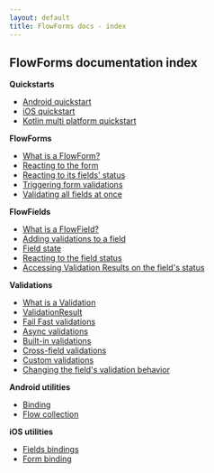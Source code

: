 ```yaml
---
layout: default
title: FlowForms docs - index
---
```


## FlowForms documentation index

**Quickstarts**
 * [Android quickstart](android-quickstart)
 * [iOS quickstart](ios-quickstart)
 * [Kotlin multi platform quickstart](kmp-quickstart)

**FlowForms**
 * [What is a FlowForm?](core/FlowForm#what-is-a-flowform)
 * [Reacting to the form](core/FlowForm#reacting-to-the-form)
 * [Reacting to its fields' status](core/FlowForm#reacting-to-its-fields-status)
 * [Triggering form validations](core/FlowForm#triggering-form-validations)
 * [Validating all fields at once](core/FlowForm#validating-all-fields-at-once)

**FlowFields**
 * [What is a FlowField?](core/FlowField#what-is-a-flowfield)
 * [Adding validations to a field](core/FlowField#adding-validations-to-a-field)
 * [Field state](core/FlowField#field-state)
 * [Reacting to the field status](core/FlowField#reacting-to-the-field-status)
 * [Accessing Validation Results on the field's status](core/FlowField#accessing-validation-results-on-the-fields-status)

**Validations**
 * [What is a Validation](core/Validation#what-is-a-validation)
 * [ValidationResult](core/Validation#the-validationresult)
 * [Fail Fast validations](core/Validation#failfast-validations)
 * [Async validations](core/Validation#async-validations)
 * [Built-in validations](core/Validation#built-in-validations)
 * [Cross-field validations](core/Validation#cross-field-validations)
 * [Custom validations](core/Validation#custom-validations)
 * [Changing the field's validation behavior](core/Validation#changing-the-fields-validation-behavior)

**Android utilities**
 * [Binding](android-utils/Binding)
 * [Flow collection](android-utils/Flow-collection)

**iOS utilities** 
 * [Fields bindings](iOS-utils/FieldDefinition-binding)
 * [Form binding](iOS-utils/FlowForm-bindings)
